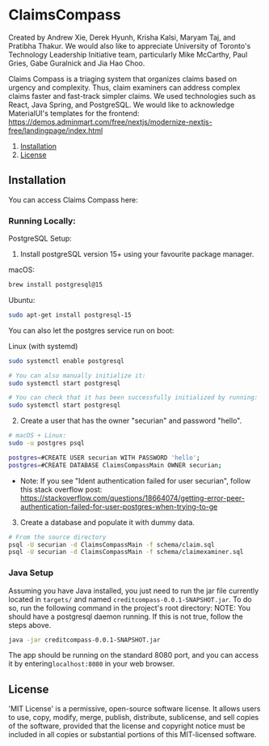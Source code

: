 # ClaimsCompass
Created by Andrew Xie, Derek Hyunh, Krisha Kalsi, Maryam Taj, and Pratibha Thakur. We would also like to appreciate University of Toronto's Technology Leadership Initiative team, particularly Mike McCarthy, Paul Gries, Gabe Guralnick and Jia Hao Choo. 

Claims Compass is a triaging system that organizes claims based on urgency and complexity. Thus, claim examiners can address complex claims faster and fast-track simpler claims. We used technologies such as React, Java Spring, and PostgreSQL. We would like to acknowledge MaterialUI's templates for the frontend: https://demos.adminmart.com/free/nextjs/modernize-nextjs-free/landingpage/index.html  


1. [Installation](#installation)
2. [License](#license)

## Installation<a name="installation"></a>

You can access Claims Compass here:

### Running Locally:

PostgreSQL Setup:
1. Install postgreSQL version 15+ using your favourite package manager.

macOS:
```sh
brew install postgresql@15
```

Ubuntu:
```sh
sudo apt-get install postgresql-15
```

You can also let the postgres service run on boot:

Linux (with systemd)
```sh
sudo systemctl enable postgresql

# You can also manually initialize it:
sudo systemctl start postgresql

# You can check that it has been successfully initialized by running:
sudo systemctl start postgresql
```

2. Create a user that has the owner "securian" and password "hello".
```sh
# macOS + Linux:
sudo -u postgres psql

postgres=#CREATE USER securian WITH PASSWORD 'hello';
postgres=#CREATE DATABASE ClaimsCompassMain OWNER securian;
```
* Note: If you see "Ident authentication failed for user securian", follow this stack overflow post:
https://stackoverflow.com/questions/18664074/getting-error-peer-authentication-failed-for-user-postgres-when-trying-to-ge

3. Create a database and populate it with dummy data.
```sh
# From the source directory
psql -U securian -d ClaimsCompassMain -f schema/claim.sql
psql -U securian -d ClaimsCompassMain -f schema/claimexaminer.sql
```

### Java Setup<a name="java-setup"></a>
Assuming you have Java installed, you just need to run the jar file currently located in `targets/` and named `creditcompass-0.0.1-SNAPSHOT.jar`. To do so, run the following command in the project's root directory:
NOTE: You should have a postgresql daemon running. If this is not true, follow the steps above.

```sh
java -jar creditcompass-0.0.1-SNAPSHOT.jar
```

The app should be running on the standard 8080 port, and you can access it by entering`localhost:8080` in your web browser. 


## License<a name="license"></a>

'MIT License' is a permissive, open-source software license. It allows users to use, copy, modify, merge, publish, distribute, sublicense, and sell copies of the software, provided that the license and copyright notice must be included in all copies or substantial portions of this MIT-licensed software.

